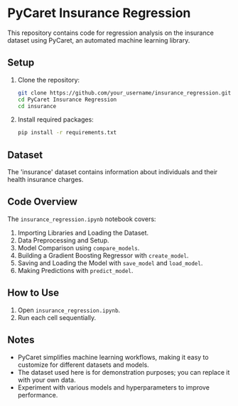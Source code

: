 # PyCaret Insurance Regression

This repository contains code for regression analysis on the insurance dataset using PyCaret, an automated machine learning library.

## Setup

1. Clone the repository:

   ```bash
   git clone https://github.com/your_username/insurance_regression.git](https://github.com/lenni991/mini_ML/tree/main/PyCaret%20Insurance%20Regression
   cd PyCaret Insurance Regression
   cd insurance
   ```

2. Install required packages:

   ```bash
   pip install -r requirements.txt
   ```

## Dataset

The 'insurance' dataset contains information about individuals and their health insurance charges.

## Code Overview

The `insurance_regression.ipynb` notebook covers:

1. Importing Libraries and Loading the Dataset.
2. Data Preprocessing and Setup.
3. Model Comparison using `compare_models`.
4. Building a Gradient Boosting Regressor with `create_model`.
5. Saving and Loading the Model with `save_model` and `load_model`.
6. Making Predictions with `predict_model`.

## How to Use

1. Open `insurance_regression.ipynb`.
2. Run each cell sequentially.

## Notes

- PyCaret simplifies machine learning workflows, making it easy to customize for different datasets and models.
- The dataset used here is for demonstration purposes; you can replace it with your own data.
- Experiment with various models and hyperparameters to improve performance.
